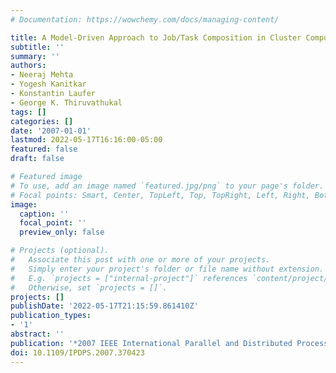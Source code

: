 ```yaml
---
# Documentation: https://wowchemy.com/docs/managing-content/

title: A Model-Driven Approach to Job/Task Composition in Cluster Computing
subtitle: ''
summary: ''
authors:
- Neeraj Mehta
- Yogesh Kanitkar
- Konstantin Laufer
- George K. Thiruvathukal
tags: []
categories: []
date: '2007-01-01'
lastmod: 2022-05-17T16:16:00-05:00
featured: false
draft: false

# Featured image
# To use, add an image named `featured.jpg/png` to your page's folder.
# Focal points: Smart, Center, TopLeft, Top, TopRight, Left, Right, BottomLeft, Bottom, BottomRight.
image:
  caption: ''
  focal_point: ''
  preview_only: false

# Projects (optional).
#   Associate this post with one or more of your projects.
#   Simply enter your project's folder or file name without extension.
#   E.g. `projects = ["internal-project"]` references `content/project/deep-learning/index.md`.
#   Otherwise, set `projects = []`.
projects: []
publishDate: '2022-05-17T21:15:59.861410Z'
publication_types:
- '1'
abstract: ''
publication: '*2007 IEEE International Parallel and Distributed Processing Symposium*'
doi: 10.1109/IPDPS.2007.370423
---
```


